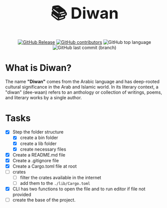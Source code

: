 <div align="center">
<!-- make the headline bold and font-size biger -->
    <h1 style="font-size: 50px; font-weight: bold;">📚 Diwan</h1>

[![GitHub Release](https://img.shields.io/github/v/release/Abdogouhmad/Diwan)](https://github.com/Abdogouhmad/Diwan/releases/latest)
[![GitHub contributors](https://img.shields.io/github/contributors/Abdogouhmad/Diwan)](https://github.com/Abdogouhmad/Diwan/graphs/contributors)
![GitHub top language](https://img.shields.io/github/languages/top/Abdogouhmad/Diwan?style=flat&logo=rust&logoSize=auto&color=%23b7410e)
![GitHub last commit (branch)](https://img.shields.io/github/last-commit/Abdogouhmad/Diwan/main?style=flat&logo=github)

</div>

# What is Diwan?

The name <strong>"Diwan"</strong> comes from the Arabic language and has deep-rooted
cultural significance in the Arab and Islamic world. In its literary context, a "diwan"
(dee-waan) refers to an anthology or collection of writings, poems, and literary works by a single author.

# Tasks

- [x] Step the folder structure
  - [x] create a bin folder
  - [x] create a lib folder
  - [x] create necessary files
- [x] Create a README.md file
- [x] Create a .gitignore file
- [x] Create a Cargo.toml file at root
- [ ] crates
  - [ ] filter the crates available in the internet
  - [ ] add them to the `./lib/Cargo.toml`
- [x] CLI has two functions to open the file and to run editor if file not provided
- [ ] create the base of the project.
